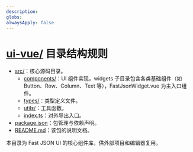 ```yaml
---
description: 
globs: 
alwaysApply: false
---
```

# [ui-vue/](mdc:ui-vue) 目录结构规则

- [src/](mdc:ui-vue/src)：核心源码目录。
  - [components/](mdc:ui-vue/src/components)：UI 组件实现，widgets 子目录包含各类基础组件（如 Button、Row、Column、Text 等），FastJsonWidget.vue 为主入口组件。
  - [types/](mdc:ui-vue/src/types)：类型定义文件。
  - [utils/](mdc:ui-vue/src/utils)：工具函数。
  - [index.ts](mdc:ui-vue/src/index.ts)：对外导出入口。
- [package.json](mdc:ui-vue/package.json)：包管理与依赖声明。
- [README.md](mdc:ui-vue/README.md)：该包的说明文档。

本目录为 Fast JSON UI 的核心组件库，供外部项目和编辑器复用。
